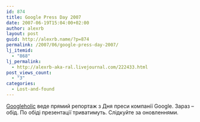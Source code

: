 ```yaml
---
id: 874
title: Google Press Day 2007
date: 2007-06-19T15:04:00+02:00
author: alexrb
layout: post
guid: http://alexrb.name/?p=874
permalink: /2007/06/google-press-day-2007/
lj_itemid:
  - "868"
lj_permalink:
  - http://alexrb-aka-ral.livejournal.com/222433.html
post_views_count:
  - "3"
categories:
  - Lost-and-found
---
```

[Googleholic](http://googleholic.kiev.ua) веде прямий репортаж з Дня преси компанії Google. Зараз &#8211; обід. По обіді презентації триватимуть. Слідкуйте за оновленнями.